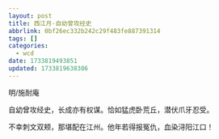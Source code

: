 ```yaml
---
layout: post
title: 西江月·自幼曾攻经史
abbrlink: 0bf26ec332b242c29f483fe887391314
tags: []
categories:
  - wcd
date: 1733819493851
updated: 1733819638306
---
```


明/施耐庵

自幼曾攻经史，长成亦有权谋。恰如猛虎卧荒丘，潜伏爪牙忍受。

不幸刺文双颊，那堪配在江州。他年若得报冤仇，血染浔阳江口！
